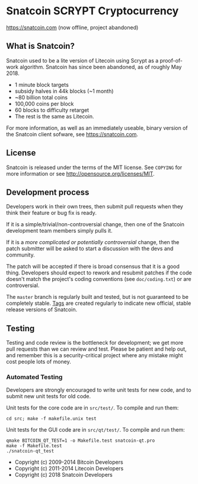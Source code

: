 Snatcoin SCRYPT Cryptocurrency
==============================

https://snatcoin.com (now offline, project abandoned)


What is Snatcoin?
----------------

Snatcoin used to be a lite version of Litecoin using Scrypt as a proof-of-work algorithm.
Snatcoin has since been abandoned, as of roughly May 2018.

 - 1 minute block targets
 - subsidy halves in 44k blocks (~1 month)
 - ~80 billion total coins
 - 100,000 coins per block
 - 60 blocks to difficulty retarget
 - The rest is the same as Litecoin.

For more information, as well as an immediately useable, binary version of
the Snatcoin client sofware, see https://snatcoin.com.

License
-------

Snatcoin is released under the terms of the MIT license. See `COPYING` for more
information or see http://opensource.org/licenses/MIT.

Development process
-------------------

Developers work in their own trees, then submit pull requests when they think
their feature or bug fix is ready.

If it is a simple/trivial/non-controversial change, then one of the Snatcoin
development team members simply pulls it.

If it is a *more complicated or potentially controversial* change, then the patch
submitter will be asked to start a discussion with the devs and community.

The patch will be accepted if there is broad consensus that it is a good thing.
Developers should expect to rework and resubmit patches if the code doesn't
match the project's coding conventions (see `doc/coding.txt`) or are
controversial.

The `master` branch is regularly built and tested, but is not guaranteed to be
completely stable. [Tags](https://github.com/snatcoin-project/snatcoin/tags) are created
regularly to indicate new official, stable release versions of Snatcoin.

Testing
-------

Testing and code review is the bottleneck for development; we get more pull
requests than we can review and test. Please be patient and help out, and
remember this is a security-critical project where any mistake might cost people
lots of money.

### Automated Testing

Developers are strongly encouraged to write unit tests for new code, and to
submit new unit tests for old code.

Unit tests for the core code are in `src/test/`. To compile and run them:

    cd src; make -f makefile.unix test

Unit tests for the GUI code are in `src/qt/test/`. To compile and run them:

    qmake BITCOIN_QT_TEST=1 -o Makefile.test snatcoin-qt.pro
    make -f Makefile.test
    ./snatcoin-qt_test


* Copyright (c) 2009-2014 Bitcoin Developers
* Copyright (c) 2011-2014 Litecoin Developers
* Copyright (c) 2018 Snatcoin Developers
